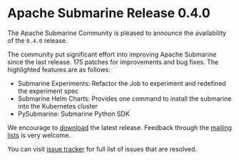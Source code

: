 <!--
Licensed under the Apache License, Version 2.0 (the "License");
you may not use this file except in compliance with the License.
You may obtain a copy of the License at

http://www.apache.org/licenses/LICENSE-2.0

Unless required by applicable law or agreed to in writing, software
distributed under the License is distributed on an "AS IS" BASIS,
WITHOUT WARRANTIES OR CONDITIONS OF ANY KIND, either express or implied.
See the License for the specific language governing permissions and
limitations under the License.
-->

# Apache Submarine Release 0.4.0

The Apache Submarine Community is pleased to announce the availability of the `0.4.0` release.

The community put significant effort into improving Apache Submarine since the last release.
175 patches for improvements and bug fixes. The highlighted features are as follows:

- Submarine Experiments: Refactor the Job to experiment and redefined the experiment spec
- Submarine Helm Charts: Provides one command to install the submarine into the Kubernetes cluster
- PySubmarine: Submarine Python SDK

We encourage to [download](/docs/download) the latest release. Feedback through the [mailing lists](/docs/community/README) is very welcome.

You can visit [issue tracker](https://issues.apache.org/jira/secure/ReleaseNote.jspa?projectId=12322824&version=12346621) for full list of issues that are resolved.
